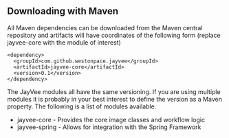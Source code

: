 ## Downloading with Maven

All Maven dependencies can be downloaded from the Maven central repository and artifacts
will have coordinates of the following form (replace jayvee-core with the module of interest)

<pre><code>&lt;dependency&gt;
  &lt;groupId&gt;com.github.westonpace.jayvee&lt;/groupId&gt;
  &lt;artifactId&gt;jayvee-core&lt;/artifactId&gt;
  &lt;version&gt;0.1&lt;/version&gt;
&lt;/dependency&gt;
</code></pre>

The JayVee modules all have the same versioning.  If you are using multiple modules it is
probably in your best interest to define the version as a Maven property.  The following
is a list of modules available.

* jayvee-core - Provides the core image classes and workflow logic
* jayvee-spring - Allows for integration with the Spring Framework

